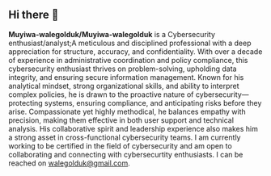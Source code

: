 ## Hi there 👋
**Muyiwa-walegolduk/Muyiwa-walegolduk** is a Cybersecurity enthusiast/analyst;A meticulous and disciplined professional with a deep appreciation for structure, accuracy, and confidentiality. With over a decade of experience in administrative coordination and policy compliance, this cybersecurity enthusiast thrives on problem-solving, upholding data integrity, and ensuring secure information management. Known for his analytical mindset, strong organizational skills, and ability to interpret complex policies, he is drawn to the proactive nature of cybersecurity—protecting systems, ensuring compliance, and anticipating risks before they arise. Compassionate yet highly methodical, he balances empathy with precision, making them effective in both user support and technical analysis. His collaborative spirit and leadership experience also makes him a strong asset in cross-functional cybersecurity teams.
I am currently working to be certified in the field of cybersecurity and am open to collaborating and connecting with cybersecurtity enthusiasts. I  can be reached on walegolduk@gmail.com.

